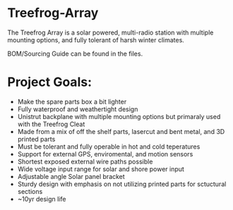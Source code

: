 # Treefrog-Array

The Treefrog Array is a solar powered, multi-radio station with multiple mounting options, and fully tolerant of harsh winter climates.



BOM/Sourcing Guide can be found in the files.


# Project Goals:
- Make the spare parts box a bit lighter
- Fully waterproof and weathertight design
- Unistrut backplane with multiple mounting options but primaraly used with the Treefrog Cleat
- Made from a mix of off the shelf parts, lasercut and bent metal, and 3D printed parts
- Must be tolerant and fully operable in hot and cold teperatures
- Support for external GPS, enviromental, and motion sensors
- Shortest exposed external wire paths possible
- Wide voltage input range for solar and shore power input
- Adjustable angle Solar panel bracket
- Sturdy design with emphasis on not utilizing printed parts for sctuctural sections
- ~10yr design life


